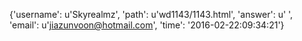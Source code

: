{'username': u'Skyrealmz', 'path': u'wd1143/1143.html', 'answer': u' ', 'email': u'jiazunvoon@hotmail.com', 'time': '2016-02-22:09:34:21'}
